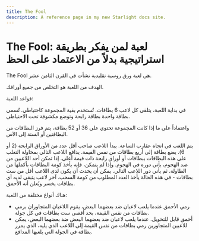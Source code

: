```yaml
---
title: The Fool
description: A reference page in my new Starlight docs site.
---
```


# The Fool: لعبة لمن يفكر بطريقة استراتيجية بدلاً من الاعتماد على الحظ

The Fool هي لعبة ورق روسية تقليدية نشأت في القرن الثامن عشر.

الهدف من اللعبة هو التخلص من جميع أوراقك.

قواعد اللعبة:

في بداية اللعبة، يتلقى كل لاعب 6 بطاقات. تُستخدم بقية المجموعة كاحتياطي. تُسمى بطاقة واحدة بطاقة رابحة وتوضع مكشوفة تحت الاحتياطي.

واعتماداً على ما إذا كانت المجموعة تحتوي على 36 أو 52 بطاقة، يتم فرز البطاقات من البطاقتين أو الستة إلى الآس.

يتم اللعب في اتجاه عقارب الساعة. يبدأ اللاعب صاحب أقل عدد من الأوراق الرابحة (2 أو 6). يضع بطاقة إلى أربع بطاقات من نفس القيمة. يدافع اللاعب التالي بمحاولة التغلب على هذه البطاقات ببطاقات أو أوراق رابحة ذات قيمة أعلى. إذا تمكن أحد اللاعبين من صد الهجوم، يأتي دوره في الهجوم. وإذا لم يتمكن، فإنه يأخذ كومة البطاقات بأكملها من الطاولة. ثم يأتي دور اللاعب التالي. يمكن أن يحدث أن يكون لدى اللاعب أقل من ست بطاقات - في هذه الحالة يأخذ العدد المطلوب من كومة السحب.
آخر لاعب يتبقى لديه أي بطاقات يخسر ويُعلن أنه الأحمق.

هناك أنواع مختلفة من اللعبة:
- رمي الأحمق عندما يلعب لاعبان ضد بعضهما البعض، يقوم اللاعبان المتجاوران برمي بطاقات من نفس القيمة، بحد أقصى ست بطاقات في كل جولة.
- أحمق قابل للتحويل. عندما يلعب لاعبان ضد بعضهما البعض ضد بعضهما البعض، يمكن للاعبين المتجاورين رمي بطاقات من نفس القيمة إلى اللاعب الذي يليه، الذي يمرر بطاقة في الجولة التي يلعبها المدافع.